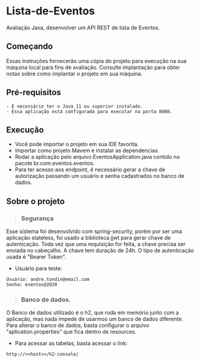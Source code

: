 # Lista-de-Eventos

Avaliação Java, desenvolver um API REST de lista de Eventos.

## Começando

Essas instruções fornecerão uma cópia do projeto para execução na sua máquina local para fins de avaliação. Consulte implantação para obter notas sobre como implantar o projeto em sua máquina.


## Pré-requisitos

```
- É necessário ter o Java 11 ou superior instalado.
- Essa aplicação está configurada para executar na porta 8080.
```

## Execução

- Você pode importar o projeto em sua IDE favorita.
- Importar como projeto Mavem e instalar as dependencias.
- Rodar a aplicação pelo arquivo EventosApplication.java contido no pacote br.com.eventos.eventos.
- Para ter acesso aos endpoint, é necessário gerar a chave de autorização passando um usuário e senha cadastrados no banco de dados.

## Sobre o projeto

> ### Segurança
Esse sistema foi desenvolvido com spring-security, porém por ser uma aplicação stateless, foi usado a biblioteca jjwt para gerar chave de autenticação.
Toda vez que uma requisição for feita, a chave precisa ser enviada no cabeçalho.
A chave tem duração de 24h.
O tipo de autenticação usada é "Bearer Token".

- Usuário para teste:
```
Usuário: andre.tondin@email.com
Senha: eventos@2020
```

> ### Banco de dados.
O Banco de dados utilizado é o h2, que roda em memório junto com a aplicação, mas nada impede de usarmos um banco de dados diferente.
Para alterar o banco de dados, basta configurar o arquivo "aplication.properties" que fica dentro de resources.

- Para acessar as tabelas, basta acessar o link:
```
http://<<host>>/h2-console/
```



